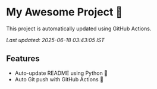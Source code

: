 # My Awesome Project 🚀

This project is automatically updated using GitHub Actions.

_Last updated: 2025-06-18 03:43:05 IST_

## Features
- Auto-update README using Python 🐍
- Auto Git push with GitHub Actions 🤖
